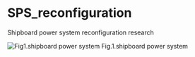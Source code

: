# SPS_reconfiguration

Shipboard power system  reconfiguration research

![Fig1.shipboard power system](https://github.com/user-attachments/assets/9038152c-0d39-4abe-b427-c63e4ccc54fe)
Fig.1.shipboard power system






